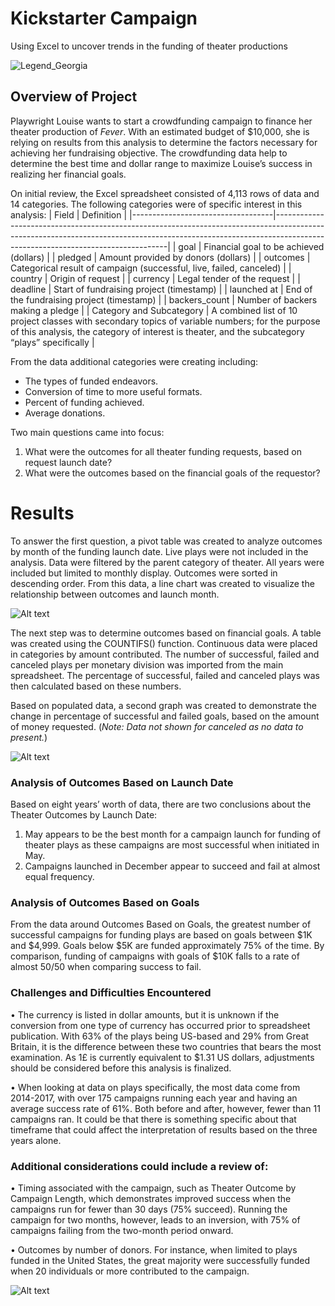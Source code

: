 # Kickstarter Campaign
Using Excel to uncover trends in the funding of theater productions

![Legend_Georgia](https://user-images.githubusercontent.com/30667001/164545434-5ccbd7a1-ac90-4c70-9a33-15289b796b68.png)

## Overview of Project
Playwright Louise wants to start a crowdfunding campaign to finance her theater production of *Fever*. With an estimated budget of $10,000, she is relying on results from this analysis to determine the factors necessary for achieving her fundraising objective. The crowdfunding data help to determine the best time and dollar range to maximize Louise’s success in realizing her financial goals.


On initial review, the Excel spreadsheet consisted of 4,113 rows of data and 14 categories. The following categories were of specific interest in this analysis:
|     Field                         |     Definition                                                                                                                                                                                                |
|-----------------------------------|---------------------------------------------------------------------------------------------------------------------------------------------------------------------------------------------------------------|
|     goal                          |     Financial   goal to be achieved (dollars)                                                                                                                                                                 |
|     pledged                       |     Amount   provided by donors (dollars)                                                                                                                                                                     |
|     outcomes                      |     Categorical   result of campaign (successful, live, failed, canceled)                                                                                                                                     |
|     country                       |     Origin   of request                                                                                                                                                                                       |
|     currency                      |     Legal   tender of the request                                                                                                                                                                             |
|     deadline                      |     Start   of fundraising project (timestamp)                                                                                                                                                                |
|     launched   at                 |     End   of the fundraising project (timestamp)                                                                                                                                                              |
|     backers_count                 |     Number   of backers making a pledge                                                                                                                                                                       |
|     Category   and Subcategory    |     A   combined list of 10 project classes with secondary topics of variable   numbers; for the purpose of this analysis, the category of interest is   theater, and the subcategory “plays” specifically    |

From the data additional categories were creating including:
* The types of funded endeavors.
* Conversion of time to more useful formats.
* Percent of funding achieved.
* Average donations.

Two main questions came into focus:
1.	What were the outcomes for all theater funding requests, based on request launch date?
2.	What were the outcomes based on the financial goals of the requestor?

# Results
To answer the first question, a pivot table was created to analyze outcomes by month of the funding launch date. Live plays were not included in the analysis. Data were filtered by the parent category of theater. All years were included but limited to monthly display. Outcomes were sorted in descending order. From this data, a line chart was created to visualize the relationship between outcomes and launch month.

 ![Alt text](https://user-images.githubusercontent.com/30667001/146864450-d0a0a41e-17f3-4e6a-ac97-81154cf46344.png)

The next step was to determine outcomes based on financial goals. A table was created using the COUNTIFS() function. Continuous data were placed in categories by amount contributed. The number of successful, failed and canceled plays per monetary division was imported from the main spreadsheet. The percentage of successful, failed and canceled plays was then calculated based on these numbers.

 Based on populated data, a second graph was created to demonstrate the change in percentage of successful and failed goals, based on the amount of money requested.
 (*Note: Data not shown for canceled as no data to present.*)
 
 ![Alt text](https://user-images.githubusercontent.com/30667001/147697646-f7dd696a-a62f-4c1f-af84-b702af949af7.png)

 ### Analysis of Outcomes Based on Launch Date
Based on eight years’ worth of data, there are two conclusions about the Theater Outcomes by Launch Date:
1.	May appears to be the best month for a campaign launch for funding of theater plays as these campaigns are most successful when initiated in May.
2.	Campaigns launched in December appear to succeed and fail at almost equal frequency.

### Analysis of Outcomes Based on Goals
From the data around Outcomes Based on Goals, the greatest number of successful campaigns for funding plays are based on goals between $1K and $4,999. Goals below $5K are funded approximately 75% of the time. By comparison, funding of campaigns with goals of $10K falls to a rate of almost 50/50 when comparing success to fail.

### Challenges and Difficulties Encountered
•	The currency is listed in dollar amounts, but it is unknown if the conversion from one type of currency has occurred prior to spreadsheet publication. With 63% of the plays being US-based and 29% from Great Britain, it is the difference between these two countries that bears the most examination. As 1£ is currently equivalent to $1.31 US dollars, adjustments should be considered before this analysis is finalized.

•	When looking at data on plays specifically, the most data come from 2014-2017, with over 175 campaigns running each year and having an average success rate of 61%. Both before and after, however, fewer than 11 campaigns ran. It could be that there is something specific about that timeframe that could affect the interpretation of results based on the three years alone.

### Additional considerations could include a review of:
•	Timing associated with the campaign, such as Theater Outcome by Campaign Length, which demonstrates improved success when the campaigns run for fewer than 30 days (75% succeed). Running the campaign for two months, however, leads to an inversion, with 75% of campaigns failing from the two-month period onward.
 
•	Outcomes by number of donors. For instance, when limited to plays funded in the United States, the great majority were successfully funded when 20 individuals or more contributed to the campaign.

![Alt text](https://user-images.githubusercontent.com/30667001/146866001-d54e32e9-2cdd-46c6-9cfc-541ed34332e8.png)
  
